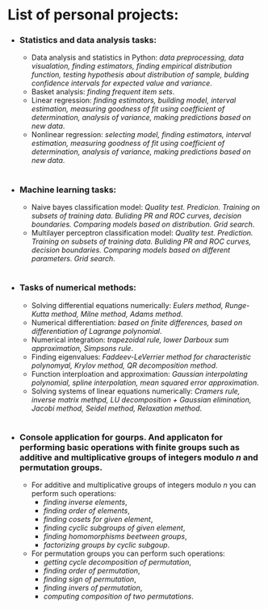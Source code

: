 # List of personal projects:

- ### Statistics and data analysis tasks:
    - Data analysis and statistics in Python: *data preprocessing, data visualation, finding estimators, finding empirical distribution function, testing hypothesis about distribution of sample, bulding confidence intervals for expected value and variance*.
    - Basket analysis: *finding frequent item sets*.
    - Linear regression: *finding estimators, building model, interval estimation, measuring goodness of fit using coefficient of determination, analysis of variance, making predictions based on new data*.
    - Nonlinear regression: *selecting model, finding estimators, interval estimation, measuring goodness of fit using coefficient of determination, analysis of variance, making predictions based on new data*.

#

- ### Machine learning tasks:
   - Naive bayes classification model: *Quality test. Predicion. Training on subsets of training data. Buliding PR and ROC curves, decision boundaries. Comparing models based on distribution. Grid search*.
   - Multilayer perceptron classification model: *Quality test. Prediction. Training on subsets of training data. Buliding PR and ROC curves, decision boundaries. Comparing models based on different parameters. Grid search*.

# 

- ### Tasks of numerical methods:
    - Solving differential equations numerically: *Eulers method, Runge-Kutta method, Milne method, Adams method*.
    - Numerical differentiation: *based on finite differences, based on differentiation of Lagrange polynomial*.
    - Numerical integration: *trapezoidal rule, lower Darboux sum approximation, Simpsons rule*.
    - Finding eigenvalues: *Faddeev-LeVerrier method for characteristic polynomyal, Krylov method, QR decomposition method*.
    - Function interploation and approximation: *Gaussian interpolating polynomial, spline interpolation, mean squared error approximation*.
    - Solving systems of linear equations numerically: *Cramers rule, inverse matrix methpd, LU decomposition + Gaussian elimination, Jacobi method, Seidel method, Relaxation method*.

#

- ### Console application for gourps. And applicaton for performing basic operations with finite groups such as additive and multiplicative groups of integers modulo $n$ and permutation groups.
  - For additive and multiplicative groups of integers modulo $n$ you can perform such operations:
    - *finding inverse elements*,
    - *finding order of elements*,
    - *finding cosets for given element*,
    - *finding cyclic subgroups of given element*,
    - *finding homomorphisms beetween groups*,
    - *factorizing groups by cyclic subgoup*.
  - For permutation groups you can perform such operations:
    - *getting cycle decomposition of permutation*,
    - *finding order of permutation*,
    - *finding sign of permutation*,
    - *finding invers of permutation*,
    - *computing composition of two permutations*.
